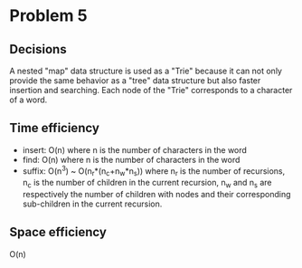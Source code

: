 # Problem 5
## Decisions
A nested "map" data structure is used as a "Trie" because it can not only provide the same behavior as a "tree" data structure but also faster insertion and searching. Each node of the "Trie" corresponds to a character of a word. 
## Time efficiency
- insert: O(n) where n is the number of characters in the word
- find: O(n) where n is the number of characters in the word
- suffix: O(n<sup>3</sup>) ~ O(n<sub>r</sub>*(n<sub>c</sub>+n<sub>w</sub>*n<sub>s</sub>)) where n<sub>r</sub> is the number of recursions, n<sub>c</sub> is the number of children in the current recursion, n<sub>w</sub> and n<sub>s</sub> are respectively the number of children with nodes and their corresponding sub-children in the current recursion. 
## Space efficiency
O(n) 
